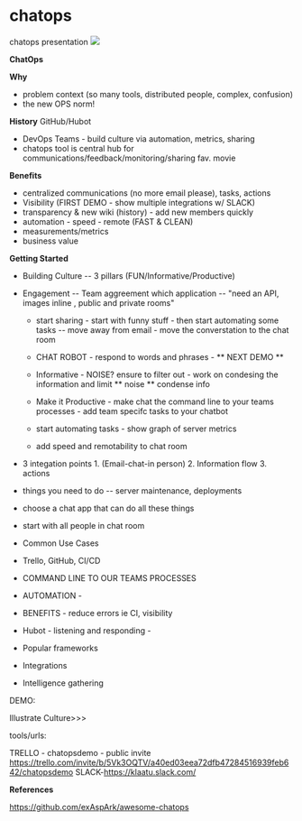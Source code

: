 # chatops
chatops presentation
![](https://octodex.github.com/images/hubot.jpg)


**ChatOps** 

**Why**
- problem context (so many tools, distributed people, complex, confusion) 
- the new OPS norm!

**History**
GitHub/Hubot
- DevOps Teams - build culture via automation, metrics, sharing
- chatops tool is central hub for communications/feedback/monitoring/sharing fav. movie

**Benefits**

- centralized communications (no more email please), tasks, actions
- Visibility  (FIRST DEMO - show multiple integrations w/ SLACK)
- transparency & new wiki (history) - add new members quickly
- automation - speed - remote  (FAST & CLEAN)
- measurements/metrics
- business value


**Getting Started**
- Building Culture -- 3 pillars (FUN/Informative/Productive)
- Engagement -- Team aggreement which application -- "need an API, images inline , public and private rooms"
  - start sharing - start with funny stuff - then start automating some tasks -- move away from email - move the converstation to the chat room
  - CHAT ROBOT - respond to words and phrases  - ** NEXT DEMO **
  
  - Informative - NOISE?  ensure to filter out - work on condesing the information and limit ** noise **  condense info 
  - Make it Productive - make chat the command line to your teams processes - add team specifc tasks to your chatbot
  - start automating tasks - show graph of server metrics
  - add speed and remotability to chat room
  
 - 3 integation points 1. (Email-chat-in person) 2. Information flow 3. actions
 - things you need to do -- server maintenance, deployments
 - choose a chat app that can do all these things
 
 - start with all people in chat room
 
- Common Use Cases

 - Trello, GitHub, CI/CD

- COMMAND LINE TO OUR TEAMS PROCESSES
- AUTOMATION - 
- BENEFITS - reduce errors ie CI, visibility

- Hubot - listening and responding - 



- Popular frameworks
- Integrations
- Intelligence gathering


DEMO:

Illustrate Culture>>>


tools/urls:

TRELLO - chatopsdemo  - public invite https://trello.com/invite/b/5Vk3OQTV/a40ed03eea72dfb47284516939feb642/chatopsdemo
SLACK-https://klaatu.slack.com/

**References**

https://github.com/exAspArk/awesome-chatops
